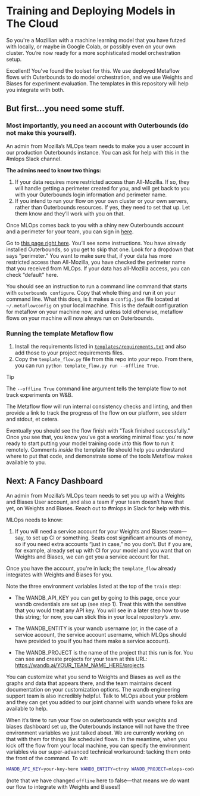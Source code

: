 # Training and Deploying Models in The Cloud

So you're a Mozillian with a machine learning model that you have futzed with locally, or maybe in Google Colab, or possibly even on your own cluster. You’re now ready for a more sophisticated model orchestration setup. 

Excellent! You've found the toolset for this. We use deployed Metaflow flows with Outerbounds to do model orchestration, and we use Weights and Biases for experiment evaluation. The templates in this repository will help you integrate with both.

## But first...you need some stuff.

### Most importantly, you need an account with Outerbounds (do not make this yourself).

An admin from Mozilla’s MLOps team needs to make you a user account in our production Outerbounds instance. You can ask for help with this in the #mlops Slack channel.

**The admins need to know two things:**
1. If your data requires more restricted access than All-Mozilla. If so, they will handle getting a perimeter created for you, and will get back to you with your Outerbounds login information and perimeter name. 
1. If you intend to run your flow on your own cluster or your own servers, rather than Outerbounds resources. If yes, they need to set that up. Let them know and they’ll work with you on that.

Once MLOps comes back to you with a shiny new Outerbounds account and a perimeter for your team, you can sign in [here](https://docs.google.com/document/d/12S06Q-9xh6YGkyBpi6iGWGazYDivxl2fT4KaHtbrzV4/edit).

Go to [this page right here](https://ui.desertowl.obp.outerbounds.com/dashboard/configure?location=local). You’ll see some instructions. You have already installed Outerbounds, so you get to skip that one. 
Look for a dropdown that says “perimeter.” You want to make sure that, if your data has more restricted access than All-Mozilla, you have checked the perimeter name that you received from MLOps. If your data has all-Mozilla access, you can check “default” here.

You should see an instruction to run a command line command that starts with `outerbounds configure`. Copy that whole thing and run it on your command line. What this does, is it makes a `config.json` file located at `~/.metaflowconfig` on your local machine. This is the default configuration for metaflow on your machine now, and unless told otherwise, metaflow flows on your machine will now always run on Outerbounds. 

### Running the template Metaflow flow

1. Install the requirements listed in [`templates/requirements.txt`](`templates/requirements.txt`) and also add those to your project requirements files.
2. Copy the `template_flow.py` file from this repo into _your_ repo. From there, you can run `python template_flow.py run --offline True`.

> [!TIP]
>The `--offline True` command line argument tells the template flow to not track experiments on W&B.

The Metaflow flow will run internal consistency checks and linting, and then provide a link to track the progress of the flow on our platform, see stderr and stdout, et cetera. 

Eventually you should see the flow finish with "Task finished successfully." Once you see that, you know you've got a working minimal flow: you're now ready to start putting your model training code _into_ this flow to run it remotely. Comments _inside_ the template file should help you understand where to put that code, and demonstrate some of the tools Metaflow makes available to you.

 ## Next: A Fancy Dashboard

An admin from Mozilla’s MLOps team needs to set you up with a Weights and Biases User account, and also a team if your team doesn’t have that yet, on Weights and Biases. Reach out to #mlops in Slack for help with this.

MLOps needs to know:
1. If you will need a service account for your Weights and Biases team—say, to set up CI or something. Seats cost significant amounts of money, so if you need extra accounts “just in case,” no you don’t. But if you are, for example, already set up with CI for your model and you want that on Weights and Biases, we can get you a service account for that.

Once you have the account, you're in luck; the `template_flow` already integrates with Weights and Biases for you. 

Note the three environment variables listed at the top of the `train` step:

- The WANDB_API_KEY you can get by going to this page, once your wandb credentials are set up (see step 1). Treat this with the sensitive that you would treat any API key. You will see in a later step how to use this string; for now, you can stick this in your local repository’s .env. 

- The WANDB_ENTITY is your wandb username (or, in the case of a service account, the service account username, which MLOps should have provided to you if you had them make a service account). 

- The WANDB_PROJECT is the name of the project that this run is for. You can see and create projects for your team at this URL: https://wandb.ai/YOUR_TEAM_NAME_HERE/projects.

You can customize what you send to Weights and Biases as well as the graphs and data that appears there, and the team maintains decent documentation on your customization options. The wandb engineering support team is also incredibly helpful. Talk to MLOps about your problem and they can get you added to our joint channel with wandb where folks are available to help.


When it’s time to run your flow on outerbounds with your weights and biases dashboard set up, the Outerbounds instance will not have the three environment variables we just talked about. We are currently working on that with them for things like scheduled flows. In the meantime, when you kick off the flow from your local machine, you can specify the environment variables via our super-advanced technical workaround: tacking them onto the front of the command. To wit:

```bash
WANDB_API_KEY=your-key-here WANDB_ENTITY=ctroy WANDB_PROJECT=mlops-codecopilot-demo python your-flow.py run --offline False
```
(note that we have changed `offline` here to false—that means we _do_ want our flow to integrate with Weights and Biases!)



